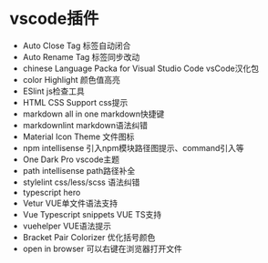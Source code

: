 # vscode插件

- Auto Close Tag 标签自动闭合
- Auto Rename Tag 标签同步改动
- chinese Language Packa for Visual Studio Code vsCode汉化包
- color Highlight 颜色值高亮
- ESlint js检查工具
- HTML CSS Support css提示
- markdown all in one markdown快捷键
- markdownlint markdown语法纠错
- Material Icon Theme 文件图标
- npm intellisense 引入npm模块路径图提示、command引入等
- One Dark Pro vscode主题
- path intellisense path路径补全
- stylelint css/less/scss 语法纠错
- typescript hero
- Vetur VUE单文件语法支持
- Vue Typescript snippets VUE TS支持
- vuehelper VUE语法提示
- Bracket Pair Colorizer 优化括号颜色
- open in browser 可以右键在浏览器打开文件
